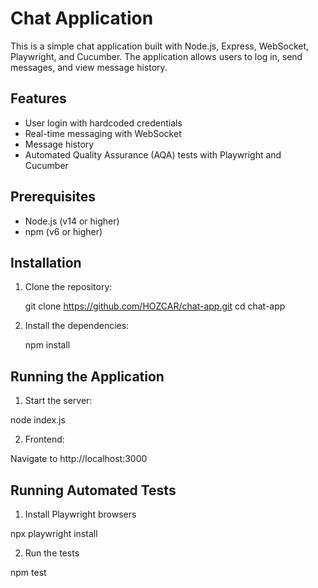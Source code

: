 # Chat Application

This is a simple chat application built with Node.js, Express, WebSocket, Playwright, and Cucumber. The application allows users to log in, send messages, and view message history.

## Features

- User login with hardcoded credentials
- Real-time messaging with WebSocket
- Message history
- Automated Quality Assurance (AQA) tests with Playwright and Cucumber

## Prerequisites

- Node.js (v14 or higher)
- npm (v6 or higher)

## Installation

1. Clone the repository:

   git clone https://github.com/HOZCAR/chat-app.git
   cd chat-app
2. Install the dependencies:
   
   npm install

## Running the Application

1. Start the server:

node index.js

2. Frontend:

Navigate to http://localhost:3000


## Running Automated Tests

1. Install Playwright browsers

npx playwright install

2. Run the tests

npm test